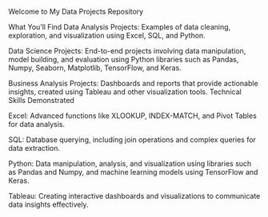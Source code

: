 Welcome to My Data Projects Repository

What You’ll Find
Data Analysis Projects: Examples of data cleaning, exploration, and visualization using Excel, SQL, and Python.

Data Science Projects: End-to-end projects involving data manipulation, model building, and evaluation using Python libraries such as Pandas, Numpy, Seaborn, Matplotlib, TensorFlow, and Keras.

Business Analysis Projects: Dashboards and reports that provide actionable insights, created using Tableau and other visualization tools.
Technical Skills Demonstrated

Excel: Advanced functions like XLOOKUP, INDEX-MATCH, and Pivot Tables for data analysis.

SQL: Database querying, including join operations and complex queries for data extraction.

Python: Data manipulation, analysis, and visualization using libraries such as Pandas and Numpy, and machine learning models using TensorFlow and Keras.

Tableau: Creating interactive dashboards and visualizations to communicate data insights effectively.
